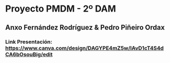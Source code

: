 # Proyecto PMDM - 2º DAM
## Anxo Fernández Rodríguez & Pedro Piñeiro Ordax

### Link Presentación: https://www.canva.com/design/DAGYPE4mZ5w/lAvD1cT4S4dCA6bOsouBig/edit
